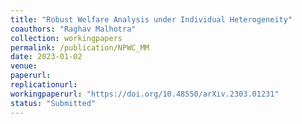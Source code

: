 ```yaml
---
title: "Robust Welfare Analysis under Individual Heterogeneity"
coauthors: "Raghav Malhotra"
collection: workingpapers
permalink: /publication/NPWC_MM
date: 2023-01-02
venue:
paperurl:
replicationurl:
workingpaperurl: "https://doi.org/10.48550/arXiv.2303.01231"
status: "Submitted"
---
```

